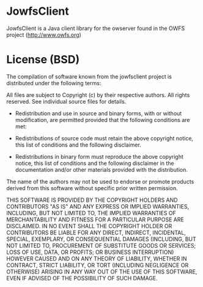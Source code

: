 JowfsClient
===========
JowfsClient is a Java client library for the owserver found in the OWFS project (http://www.owfs.org)

License (BSD)
=======
The compilation of software known from the jowfsclient project is distributed 
under the following terms: 

All files are subject to Copyright (c) by their respective authors. 
All rights reserved. 
See individual source files for details. 

* Redistribution and use in source and binary forms, with or without
	modification, are permitted provided that the following conditions are met: 

* Redistributions of source code must retain the above copyright notice, this
	list of conditions and the following disclaimer. 

* Redistributions in binary form must reproduce the above copyright notice,
	this list of conditions and the following disclaimer in the documentation
	and/or other materials provided with the distribution. 

The name of the authors may not be used to endorse or promote products derived
from this software without specific prior written permission. 

THIS SOFTWARE IS PROVIDED BY THE COPYRIGHT HOLDERS AND CONTRIBUTORS "AS IS" AND
ANY EXPRESS OR IMPLIED WARRANTIES, INCLUDING, BUT NOT LIMITED TO, THE IMPLIED
WARRANTIES OF MERCHANTABILITY AND FITNESS FOR A PARTICULAR PURPOSE ARE
DISCLAIMED. IN NO EVENT SHALL THE COPYRIGHT HOLDER OR CONTRIBUTORS BE LIABLE FOR
ANY DIRECT, INDIRECT, INCIDENTAL, SPECIAL, EXEMPLARY, OR CONSEQUENTIAL DAMAGES
(INCLUDING, BUT NOT LIMITED TO, PROCUREMENT OF SUBSTITUTE GOODS OR SERVICES; 
LOSS OF USE, DATA, OR PROFITS; OR BUSINESS INTERRUPTION) HOWEVER CAUSED AND ON
ANY THEORY OF LIABILITY, WHETHER IN CONTRACT, STRICT LIABILITY, OR TORT
(INCLUDING NEGLIGENCE OR OTHERWISE) ARISING IN ANY WAY OUT OF THE USE OF THIS
SOFTWARE, EVEN IF ADVISED OF THE POSSIBILITY OF SUCH DAMAGE.
